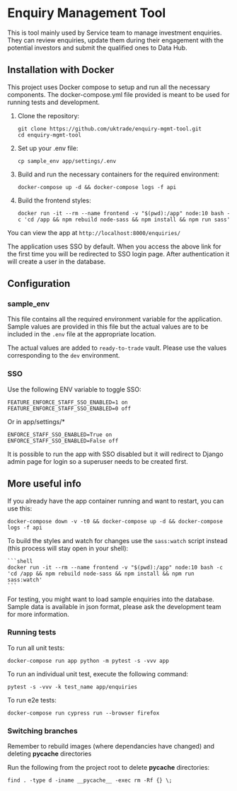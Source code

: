 # Enquiry Management Tool

This is tool mainly used by Service team to manage investment enquiries. They can review enquiries, update them during their engagement with the potential investors and submit the qualified ones to Data Hub.

## Installation with Docker

This project uses Docker compose to setup and run all the necessary components. The docker-compose.yml file provided is meant to be used for running tests and development.

1.  Clone the repository:

    ```shell
    git clone https://github.com/uktrade/enquiry-mgmt-tool.git
    cd enquiry-mgmt-tool
    ```

1.  Set up your .env file:
    ```shell
    cp sample_env app/settings/.env
    ```

1.  Build and run the necessary containers for the required environment:

    ```shell
    docker-compose up -d && docker-compose logs -f api
    ```

1.  Build the frontend styles:
    ```shell
    docker run -it --rm --name frontend -v "$(pwd):/app" node:10 bash -c 'cd /app && npm rebuild node-sass && npm install && npm run sass'
    ```

You can view the app at `http://localhost:8000/enquiries/`

The application uses SSO by default. When you access the above link for the first time you will be redirected to SSO login page. After authentication it will create a user in the database.

## Configuration

### sample_env
This file contains all the required environment variable for the application. Sample values are provided in this file but the actual values are to be included in the `.env` file at the appropriate location.

The actual values are added to `ready-to-trade` vault. Please use the values corresponding to the `dev` environment.

### SSO
Use the following ENV variable to toggle SSO:

    FEATURE_ENFORCE_STAFF_SSO_ENABLED=1 on
    FEATURE_ENFORCE_STAFF_SSO_ENABLED=0 off

Or in app/settings/*

    ENFORCE_STAFF_SSO_ENABLED=True on
    ENFORCE_STAFF_SSO_ENABLED=False off

It is possible to run the app with SSO disabled but it will redirect to Django admin page for login so a superuser needs to be created first.


## More useful info

If you already have the app container running and want to restart, you can use this:

```shell
docker-compose down -v -t0 && docker-compose up -d && docker-compose logs -f api
```


To build the styles and watch for changes use the `sass:watch` script instead (this process will stay open in your shell):

    ```shell
    docker run -it --rm --name frontend -v "$(pwd):/app" node:10 bash -c 'cd /app && npm rebuild node-sass && npm install && npm run sass:watch'
    ```

For testing, you might want to load sample enquiries into the database. Sample data is available in json format, please ask the development team for more information.

### Running tests

To run all unit tests:

```
docker-compose run app python -m pytest -s -vvv app
```

To run an individual unit test, execute the following command:

```
pytest -s -vvv -k test_name app/enquiries
```

To run e2e tests:

```
docker-compose run cypress run --browser firefox
```

### Switching branches

Remember to rebuild images (where dependancies have changed) and deleting __pycache__ directories

Run the following from the project root to delete __pycache__ directories:

`find . -type d -iname __pycache__ -exec rm -Rf {} \;`
